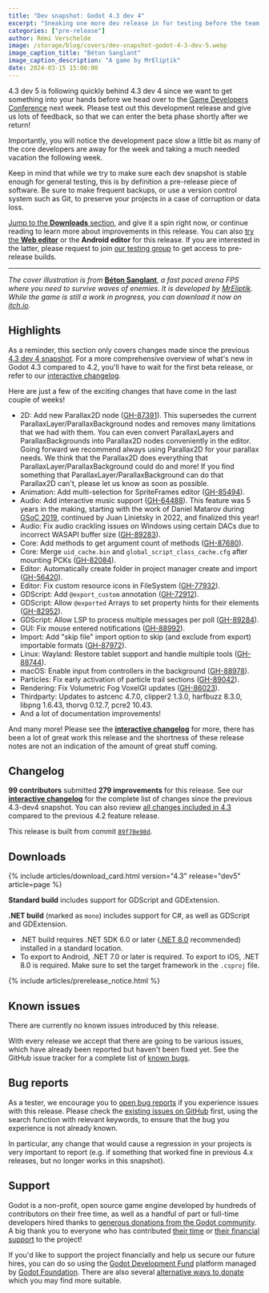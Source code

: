 ```yaml
---
title: "Dev snapshot: Godot 4.3 dev 4"
excerpt: "Sneaking one more dev release in for testing before the team heads to GDC!"
categories: ["pre-release"]
author: Rémi Verschelde
image: /storage/blog/covers/dev-snapshot-godot-4-3-dev-5.webp
image_caption_title: "Béton Sanglant"
image_caption_description: "A game by MrEliptik"
date: 2024-03-15 15:00:00
---
```


4.3 dev 5 is following quickly behind 4.3 dev 4 since we want to get something into your hands before we head over to the [Game Developers Conference](https://godotengine.org/article/godot-at-gdc-2024/) next week. Please test out this development release and give us lots of feedback, so that we can enter the beta phase shortly after we return!

Importantly, you will notice the development pace slow a little bit as many of the core developers are away for the week and taking a much needed vacation the following week.

Keep in mind that while we try to make sure each dev snapshot is stable enough for general testing, this is by definition a pre-release piece of software. Be sure to make frequent backups, or use a version control system such as Git, to preserve your projects in a case of corruption or data loss.

[Jump to the **Downloads** section](#downloads), and give it a spin right now, or continue reading to learn more about improvements in this release. You can also [try the **Web editor**](https://editor.godotengine.org/releases/4.3.dev5/) or the **Android editor** for this release. If you are interested in the latter, please request to join [our testing group](https://groups.google.com/g/godot-testers) to get access to pre-release builds.

-----

*The cover illustration is from* [**Béton Sanglant**](https://mreliptik.itch.io/beton-sanglant), *a fast paced arena FPS where you need to survive waves of enemies. It is developed by [MrEliptik](https://twitter.com/mreliptik). While the game is still a work in progress, you can download it now on [itch.io](https://mreliptik.itch.io/beton-sanglant).*

## Highlights

As a reminder, this section only covers changes made since the previous [4.3 dev 4 snapshot](/article/dev-snapshot-godot-4-3-dev-4/). For a more comprehensive overview of what's new in Godot 4.3 compared to 4.2, you'll have to wait for the first beta release, or refer to our [interactive changelog](https://godotengine.github.io/godot-interactive-changelog/#4.3).

Here are just a few of the exciting changes that have come in the last couple of weeks!

- 2D: Add new Parallax2D node ([GH-87391](https://github.com/godotengine/godot/pull/87391)). This supersedes the current ParallaxLayer/ParallaxBackground nodes and removes many limitations that we had with them. You can even convert ParallaxLayers and ParallaxBackgrounds into Parallax2D nodes conveniently in the editor. Going forward we recommend always using Parallax2D for your parallax needs. We think that the Parallax2D does everything that ParallaxLayer/ParallaxBackground could do and more! If you find something that ParallaxLayer/ParallaxBackground can do that Parallax2D can't, please let us know as soon as possible.
- Animation: Add multi-selection for SpriteFrames editor ([GH-85494](https://github.com/godotengine/godot/pull/85494)).
- Audio: Add interactive music support ([GH-64488](https://github.com/godotengine/godot/pull/64488)). This feature was 5 years in the making, starting with the work of Daniel Matarov during [GSoC 2019](/article/gsoc-2019-progress-report-3/#interactive-music), continued by Juan Linietsky in 2022, and finalized this year!
- Audio: Fix audio crackling issues on Windows using certain DACs due to incorrect WASAPI buffer size ([GH-89283](https://github.com/godotengine/godot/pull/89283)).
- Core: Add methods to get argument count of methods ([GH-87680](https://github.com/godotengine/godot/pull/87680)).
- Core: Merge `uid_cache.bin` and `global_script_class_cache.cfg` after mounting PCKs ([GH-82084](https://github.com/godotengine/godot/pull/82084)).
- Editor: Automatically create folder in project manager create and import ([GH-56420](https://github.com/godotengine/godot/pull/56420)).
- Editor: Fix custom resource icons in FileSystem ([GH-77932](https://github.com/godotengine/godot/pull/77932)).
- GDScript: Add `@export_custom` annotation ([GH-72912](https://github.com/godotengine/godot/pull/72912)).
- GDScript: Allow `@exported` Arrays to set property hints for their elements ([GH-82952](https://github.com/godotengine/godot/pull/82952)).
- GDScript: Allow LSP to process multiple messages per poll ([GH-89284](https://github.com/godotengine/godot/pull/89284)).
- GUI: Fix mouse entered notifications ([GH-88992](https://github.com/godotengine/godot/pull/88992)).
- Import: Add "skip file" import option to skip (and exclude from export) importable formats ([GH-87972](https://github.com/godotengine/godot/pull/87972)).
- Linux: Wayland: Restore tablet support and handle multiple tools ([GH-88744](https://github.com/godotengine/godot/pull/88744)).
- macOS: Enable input from controllers in the background ([GH-88978](https://github.com/godotengine/godot/pull/88978)).
- Particles: Fix early activation of particle trail sections ([GH-89042](https://github.com/godotengine/godot/pull/89042)).
- Rendering: Fix Volumetric Fog VoxelGI updates ([GH-86023](https://github.com/godotengine/godot/pull/86023)).
- Thirdparty: Updates to astcenc 4.7.0, clipper2 1.3.0, harfbuzz 8.3.0, libpng 1.6.43, thorvg 0.12.7, pcre2 10.43.
- And a lot of documentation improvements!

And many more! Please see the [**interactive changelog**](https://godotengine.github.io/godot-interactive-changelog/#4.3-dev5) for more, there has been a lot of great work this release and the shortness of these release notes are not an indication of the amount of great stuff coming.

## Changelog

**99 contributors** submitted **279 improvements** for this release. See our [**interactive changelog**](https://godotengine.github.io/godot-interactive-changelog/#4.3-dev5) for the complete list of changes since the previous 4.3-dev4 snapshot. You can also review [all changes included in 4.3](https://godotengine.github.io/godot-interactive-changelog/#4.3) compared to the previous 4.2 feature release.

This release is built from commit [`89f70e98d`](https://github.com/godotengine/godot/commit/89f70e98d209563abb4dbc1f8cd5d76c81eb7940).

## Downloads

{% include articles/download_card.html version="4.3" release="dev5" article=page %}

**Standard build** includes support for GDScript and GDExtension.

**.NET build** (marked as `mono`) includes support for C#, as well as GDScript and GDExtension.
- .NET build requires .NET SDK 6.0 or later ([.NET 8.0](https://dotnet.microsoft.com/en-us/download/dotnet/8.0) recommended) installed in a standard location.
- To export to Android, .NET 7.0 or later is required. To export to iOS, .NET 8.0 is required. Make sure to set the target framework in the `.csproj` file.

{% include articles/prerelease_notice.html %}

## Known issues

There are currently no known issues introduced by this release.

With every release we accept that there are going to be various issues, which have already been reported but haven't been fixed yet. See the GitHub issue tracker for a complete list of [known bugs](https://github.com/godotengine/godot/issues?q=is%3Aissue+is%3Aopen+label%3Abug+).

## Bug reports

As a tester, we encourage you to [open bug reports](https://github.com/godotengine/godot/issues) if you experience issues with this release. Please check the [existing issues on GitHub](https://github.com/godotengine/godot/issues) first, using the search function with relevant keywords, to ensure that the bug you experience is not already known.

In particular, any change that would cause a regression in your projects is very important to report (e.g. if something that worked fine in previous 4.x releases, but no longer works in this snapshot).

## Support

Godot is a non-profit, open source game engine developed by hundreds of contributors on their free time, as well as a handful of part or full-time developers hired thanks to [generous donations from the Godot community](https://fund.godotengine.org/). A big thank you to everyone who has contributed [their time](https://github.com/godotengine/godot/blob/master/AUTHORS.md) or [their financial support](https://github.com/godotengine/godot/blob/master/DONORS.md) to the project!

If you'd like to support the project financially and help us secure our future hires, you can do so using the [Godot Development Fund](https://fund.godotengine.org/) platform managed by [Godot Foundation](https://godot.foundation/). There are also several [alternative ways to donate](/donate) which you may find more suitable.
